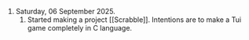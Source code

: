 
1. Saturday, 06 September 2025. 
	1. Started making a project [[Scrabble]]. Intentions are to make a Tui game completely in C language. 